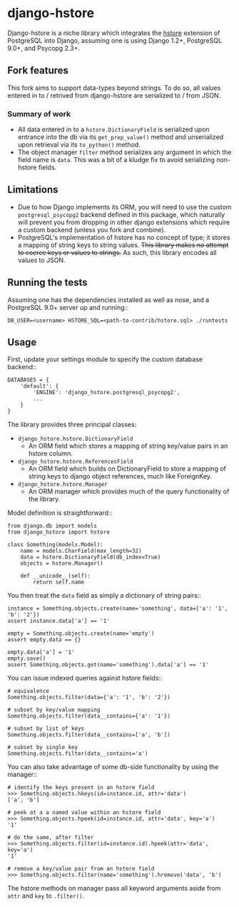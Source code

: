 # django-hstore

Django-hstore is a niche library which integrates the [hstore](http://www.postgresql.org/docs/9.0/interactive/hstore.html) extension of PostgreSQL into Django,
assuming one is using Django 1.2+, PostgreSQL 9.0+, and Psycopg 2.3+.

## Fork features

This fork aims to support data-types beyond strings.  To do so, all values entered in to / retrived from django-hstore are serialized to / from JSON.

### Summary of work

* All data entered in to a `hstore.DictionaryField` is serialized upon entrance into the db via its `get_prep_value()` method and unserialized upon retrieval via its `to_python()` method.
* The object manager `filter` method serializes any argument in which the field name is `data`.  This was a bit of a kludge fix to avoid serializing non-hstore fields.

## Limitations

- Due to how Django implements its ORM, you will need to use the custom ``postgresql_psycopg2`` backend
  defined in this package, which naturally will prevent you from dropping in other django extensions
  which require a custom backend (unless you fork and combine).
- PostgreSQL's implementation of hstore has no concept of type; it stores a mapping of string keys to
  string values. ~~This library makes no attempt to coerce keys or values to strings.~~ As such, this library encodes all values to JSON.

## Running the tests

Assuming one has the dependencies installed as well as nose, and a PostgreSQL 9.0+ server up and running::

    DB_USER=<username> HSTORE_SQL=<path-to-contrib/hstore.sql> ./runtests

## Usage

First, update your settings module to specify the custom database backend::

    DATABASES = {
        'default': {
            'ENGINE': 'django_hstore.postgresql_psycopg2',
            ...
        }
    }

The library provides three principal classes:

* ``django_hstore.hstore.DictionaryField``
    * An ORM field which stores a mapping of string key/value pairs in an hstore column.
* ``django_hstore.hstore.ReferencesField``
    * An ORM field which builds on DictionaryField to store a mapping of string keys to django object references, much like ForeignKey.
* ``django_hstore.hstore.Manager``
    * An ORM manager which provides much of the query functionality of the library.

Model definition is straightforward::

    from django.db import models
    from django_hstore import hstore

    class Something(models.Model):
        name = models.CharField(max_length=32)
        data = hstore.DictionaryField(db_index=True)
        objects = hstore.Manager()

        def __unicode__(self):
            return self.name

You then treat the ``data`` field as simply a dictionary of string pairs::

    instance = Something.objects.create(name='something', data={'a': '1', 'b': '2'})
    assert instance.data['a'] == '1'

    empty = Something.objects.create(name='empty')
    assert empty.data == {}

    empty.data['a'] = '1'
    empty.save()
    assert Something.objects.get(name='something').data['a'] == '1'

You can issue indexed queries against hstore fields::

    # equivalence
    Something.objects.filter(data={'a': '1', 'b': '2'})

    # subset by key/value mapping
    Something.objects.filter(data__contains={'a': '1'})

    # subset by list of keys
    Something.objects.filter(data__contains=['a', 'b'])

    # subset by single key
    Something.objects.filter(data__contains='a')

You can also take advantage of some db-side functionality by using the manager::

    # identify the keys present in an hstore field
    >>> Something.objects.hkeys(id=instance.id, attr='data')
    ['a', 'b']

    # peek at a a named value within an hstore field
    >>> Something.objects.hpeek(id=instance.id, attr='data', key='a')
    '1'

    # do the same, after filter
    >>> Something.objects.filter(id=instance.id).hpeek(attr='data', key='a')
    '1'

    # remove a key/value pair from an hstore field
    >>> Something.objects.filter(name='something').hremove('data', 'b')

The hstore methods on manager pass all keyword arguments aside from ``attr`` and ``key``
to ``.filter()``.
